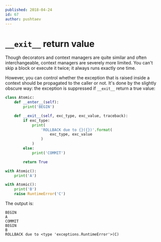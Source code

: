 ```yaml
---
published: 2018-04-24
id: 67
author: pushtaev
---
```


# `__exit__` return value

Though decorators and context managers are quite similar and often interchangeable, context managers are severely more limited. You can't skip a block or execute it twice; it always runs exactly one time.

However, you can control whether the exception that is raised inside a context should be propagated to the caller or not. It's done by the slightly obscure way: the exception is suppressed if `__exit__` return a true value:

```python {no-print}
class Atomic:
    def __enter__(self):
        print('BEGIN')

    def __exit__(self, exc_type, exc_value, traceback):
        if exc_type:
            print(
                'ROLLBACK due to {}({})'.format(
                    exc_type, exc_value
                )
            )
        else:
            print('COMMIT')

        return True

with Atomic():
    print('A')

with Atomic():
    print('B')
    raise RuntimeError('C')
```

The output is:

```text
BEGIN
A
COMMIT
BEGIN
B
ROLLBACK due to <type 'exceptions.RuntimeError'>(C)
```

